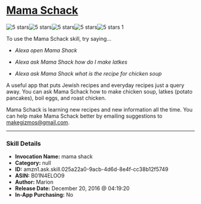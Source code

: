 # [Mama Schack](http://alexa.amazon.com/#skills/amzn1.ask.skill.025a22a0-9acb-4d6d-8e4f-cc38b12f5749)
![5 stars](../../images/ic_star_black_18dp_1x.png)![5 stars](../../images/ic_star_black_18dp_1x.png)![5 stars](../../images/ic_star_black_18dp_1x.png)![5 stars](../../images/ic_star_black_18dp_1x.png)![5 stars](../../images/ic_star_black_18dp_1x.png) 1

To use the Mama Schack skill, try saying...

* *Alexa open Mama Shack*

* *Alexa ask Mama Shack how do I make latkes*

* *Alexa ask Mama Shack what is the recipe for chicken soup*

A useful app that puts Jewish recipes and everyday recipes just a query away. You can ask Mama Schack how to make chicken soup, latkes (potato pancakes), boil eggs, and roast chicken.

Mama Schack is learning new recipes and new information all the time. You can help make Mama Schack better by emailing suggestions to makegizmos@gmail.com.

***

### Skill Details

* **Invocation Name:** mama shack
* **Category:** null
* **ID:** amzn1.ask.skill.025a22a0-9acb-4d6d-8e4f-cc38b12f5749
* **ASIN:** B01N4ELOO9
* **Author:** Marion
* **Release Date:** December 20, 2016 @ 04:19:20
* **In-App Purchasing:** No
